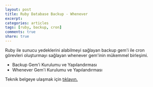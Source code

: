 ```yaml
---
layout: post
title: Ruby Database Backup - Whenever
excerpt:
categories: articles
tags: [ruby, backup, cron]
comments: true
share: true
---
```


Ruby ile sunucu yedeklerini alabilmeyi sağlayan backup gem'i ile cron
görevleri oluşturmayı sağlayan whenever gem'inin mükemmel birleşimi.

- Backup Gem'i Kurulumu ve Yapılandırması
- Whenever Gem'i Kurulumu ve Yapılandırması

Teknik belgeye ulaşmak için
[tıklayın.](http://ecylmz.com/p/ruby-database-backup-whenever/)
